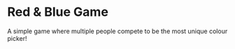 # Red & Blue Game

A simple game where multiple people compete to be the most unique colour picker!
